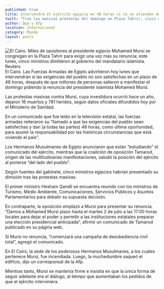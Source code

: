 ```yaml
---
published: true
title: Intervendrá el ejército egipcio en 48 horas si no se atienden demandas
twitt: "Tras las masivas protestas del domingo en Plaza Tahrir, cinco ministros presentaron su dimisión"
author: Dpa y Afp
location: Internacional
category: Mundo
layout: posts
---
```


![El Cairo. Miles de opositores al presidente egipcio Mohamed Mursi se congregan en la Plaza Tahrir para exigir una vez más su renuncia; este lunes, cinco ministros dimitieron al gobierno del mandatario islamista. Reuters](http://i.imgur.com/REWbohbm.jpg)El Cairo. Las Fuerzas Armadas de Egipto advirtieron hoy lunes que intervendrán si las exigencias del pueblo no son satisfechas en un plazo de 48 horas, después de que millones de personas salieron a manifestar el domingo pidiendo la renuncia del presidente islamista Mohamed Mursi.

Las protestas masivas contra Mursi, cuya investidura ocurrió hace un año, dejaron 16 muertos y 781 heridos, según datos oficiales difundidos hoy por el Ministerio de Sanidad.

En un comunicado que fue leído en la televisión estatal, las fuerzas armadas reiteraron su “llamado a que las exigencias del pueblo sean satisfechas y dan (a todas las partes) 48 horas, como última oportunidad, para asumir la responsabilidad por las históricas circunstancias que está viviendo el país”.

Los Hermanos Musulmanes de Egipto anunciaron que están “estudiando” el comunicado del ejército, mientras que la coalición de oposición Tamarod, origen de las multitudinarias manifestaciones, saludó la posición del ejército al ponerse “del lado del pueblo”.

Según fuentes del gabinete, cinco ministros egipcios habrían presentado su dimisión tras las protestas masivas.

El primer ministro Hesham Qandil se encuentra reunido con los ministros de Turismo, Medio Ambiente, Comunicaciones, Servicios Públicos y Asuntos Parlamentarios para debatir su supuesta decisión.

En contraparte, la oposición emplazó a Mursi para presentar su renuncia. “Damos a Mohamed Mursi plazo hasta el martes 2 de julio a las 17:00 horas locales para dejar el poder y permitir a las instituciones estatales preparar una elección presidencial anticipada”, afirmó un comunicado de Tamarod publicado en su página web.

Si Mursi no renuncia, “comenzará una campaña de desobediencia civil total”, agregó el comunicado.

En El Cairo, la sede de los poderosos Hermanos Musulmanes, a los cuales pertenece Mursi, fue incendiada. Luego, la muchedumbre saqueó el edificio, dijo un corresponsal de la Afp.

Mientras tanto, Mursi se mantenía firme e insistía en que la única forma de seguir adelante era el diálogo, al tiempo que aumentaban los pedidos de que el ejército interviniera.
